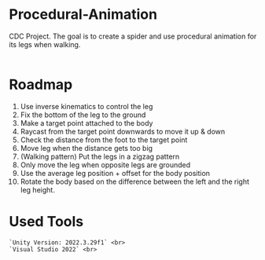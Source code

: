 # Procedural-Animation
CDC Project. The goal is to create a spider and use procedural animation for its legs when walking. <br> <br>

# Roadmap <br>
1. Use inverse kinematics to control the leg
2. Fix the bottom of the leg to the ground
3. Make a target point attached to the body
4. Raycast from the target point downwards to move it up & down
5. Check the distance from the foot to the target point
6. Move leg when the distance gets too big
7. (Walking pattern) Put the legs in a zigzag pattern
8. Only move the leg when opposite legs are grounded
9. Use the average leg position + offset for the body position
10. Rotate the body based on the difference between the left and the right leg height.

# Used Tools <br>
    `Unity Version: 2022.3.29f1` <br>
    `Visual Studio 2022` <br>

